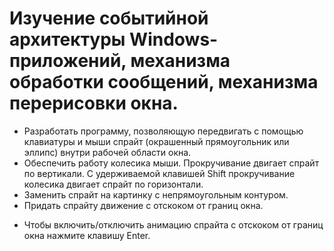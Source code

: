 # Изучение событийной архитектуры Windows-приложений, механизма обработки сообщений, механизма перерисовки окна.

+ Разработать программу, позволяющую передвигать с помощью клавиатуры и мыши спрайт (окрашенный прямоугольник или эллипс) внутри рабочей области окна.
+ Обеспечить работу колесика мыши. Прокручивание двигает спрайт по вертикали. С удерживаемой клавишей Shift прокручивание колесика двигает спрайт по горизонтали.
+ Заменить спрайт на картинку с непрямоугольным контуром.
+ Придать спрайту движение с отскоком от границ окна.

* Чтобы включить/отключить анимацию спрайта с отскоком от границ окна нажмите клавишу Enter.
